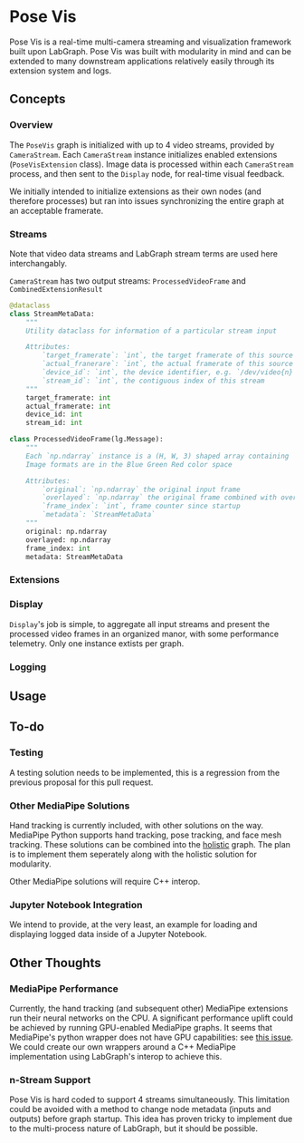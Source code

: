 # Pose Vis

Pose Vis is a real-time multi-camera streaming and visualization framework built upon LabGraph. Pose Vis was built with modularity in mind and can be extended to many downstream applications relatively easily through its extension system and logs.

## Concepts

### Overview

The `PoseVis` graph is initialized with up to 4 video streams, provided by `CameraStream`. Each `CameraStream` instance initializes enabled extensions (`PoseVisExtension` class). Image data is processed within each `CameraStream` process, and then sent to the `Display` node, for real-time visual feedback.

We initially intended to initialize extensions as their own nodes (and therefore processes) but ran into issues synchronizing the entire graph at an acceptable framerate.

### Streams

Note that video data streams and LabGraph stream terms are used here interchangably.

`CameraStream` has two output streams: `ProcessedVideoFrame` and `CombinedExtensionResult`

```python
@dataclass
class StreamMetaData:
    """
    Utility dataclass for information of a particular stream input

    Attributes:
        `target_framerate`: `int`, the target framerate of this source
        `actual_franerare`: `int`, the actual framerate of this source
        `device_id`: `int`, the device identifier, e.g. `/dev/video{n} on Linux`. `-1` for non-device based streams
        `stream_id`: `int`, the contiguous index of this stream
    """
    target_framerate: int
    actual_framerate: int
    device_id: int
    stream_id: int

class ProcessedVideoFrame(lg.Message):
    """
    Each `np.ndarray` instance is a (H, W, 3) shaped array containing `np.uint8` datatype that represents an image
    Image formats are in the Blue Green Red color space

    Attributes:
        `original`: `np.ndarray` the original input frame
        `overlayed`: `np.ndarray` the original frame combined with overlays produced by each extension
        `frame_index`: `int`, frame counter since startup
        `metadata`: `StreamMetaData`
    """
    original: np.ndarray
    overlayed: np.ndarray
    frame_index: int
    metadata: StreamMetaData
```

### Extensions



### Display

`Display`'s job is simple, to aggregate all input streams and present the processed video frames in an organized manor, with some performance telemetry. Only one instance extists per graph.

### Logging

## Usage

## To-do

### Testing

A testing solution needs to be implemented, this is a regression from the previous proposal for this pull request.

### Other MediaPipe Solutions

Hand tracking is currently included, with other solutions on the way. MediaPipe Python supports hand tracking, pose tracking, and face mesh tracking. These solutions can be combined into the [holistic](https://google.github.io/mediapipe/solutions/holistic.html) graph. The plan is to implement them seperately along with the holistic solution for modularity.

Other MediaPipe solutions will require C++ interop.

### Jupyter Notebook Integration

We intend to provide, at the very least, an example for loading and displaying logged data inside of a Jupyter Notebook.

## Other Thoughts

### MediaPipe Performance

Currently, the hand tracking (and subsequent other) MediaPipe extensions run their neural networks on the CPU. A significant performance uplift could be achieved by running GPU-enabled MediaPipe graphs. It seems that MediaPipe's python wrapper does not have GPU capabilities: see [this issue](https://github.com/google/mediapipe/issues/3106). We could create our own wrappers around a C++ MediaPipe implementation using LabGraph's interop to achieve this.

### n-Stream Support

Pose Vis is hard coded to support 4 streams simultaneously. This limitation could be avoided with a method to change node metadata (inputs and outputs) before graph startup. This idea has proven tricky to implement due to the multi-process nature of LabGraph, but it should be possible.